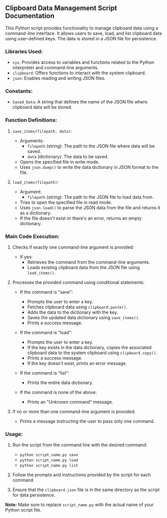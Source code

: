 ## Clipboard Data Management Script Documentation

This Python script provides functionality to manage clipboard data using a command-line interface. It allows users to save, load, and list clipboard data using user-defined keys. The data is stored in a JSON file for persistence.

### Libraries Used:

- `sys`: Provides access to variables and functions related to the Python interpreter and command-line arguments.
- `clipboard`: Offers functions to interact with the system clipboard.
- `json`: Enables reading and writing JSON files.

### Constants:

- `Saved_Data`: A string that defines the name of the JSON file where clipboard data will be stored.

### Function Definitions:

1. `save_items(filepath, data)`:
   - Arguments:
     - `filepath` (string): The path to the JSON file where data will be saved.
     - `data` (dictionary): The data to be saved.
   - Opens the specified file in write mode.
   - Uses `json.dump()` to write the data dictionary in JSON format to the file.

2. `load_items(filepath)`:
   - Argument:
     - `filepath` (string): The path to the JSON file to load data from.
   - Tries to open the specified file in read mode.
   - Uses `json.load()` to parse the JSON data from the file and returns it as a dictionary.
   - If the file doesn't exist or there's an error, returns an empty dictionary.

### Main Code Execution:

1. Checks if exactly one command-line argument is provided:
   - If yes:
     - Retrieves the command from the command-line arguments.
     - Loads existing clipboard data from the JSON file using `load_items()`.

2. Processes the provided command using conditional statements:
   - If the command is "save":
     - Prompts the user to enter a key.
     - Fetches clipboard data using `clipboard.paste()`.
     - Adds the data to the dictionary with the key.
     - Saves the updated data dictionary using `save_items()`.
     - Prints a success message.

   - If the command is "load":
     - Prompts the user to enter a key.
     - If the key exists in the data dictionary, copies the associated clipboard data to the system clipboard using `clipboard.copy()`.
     - Prints a success message.
     - If the key doesn't exist, prints an error message.

   - If the command is "list":
     - Prints the entire data dictionary.

   - If the command is none of the above:
     - Prints an "Unknown command" message.

3. If no or more than one command-line argument is provided:
   - Prints a message instructing the user to pass only one command.

### Usage:

1. Run the script from the command line with the desired command:
   - `python script_name.py save`
   - `python script_name.py load`
   - `python script_name.py list`

2. Follow the prompts and instructions provided by the script for each command.

3. Ensure that the `clipboard.json` file is in the same directory as the script for data persistence.

**Note:** Make sure to replace `script_name.py` with the actual name of your Python script file.
